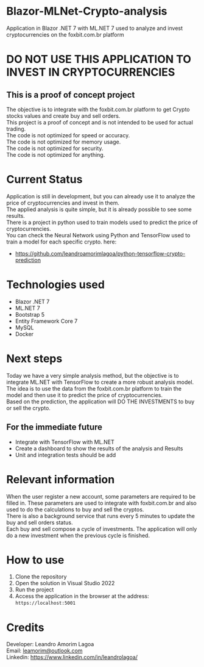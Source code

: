 # Blazor-MLNet-Crypto-analysis

Application in Blazor .NET 7 with ML.NET 7 used to analyze and invest cryptocurrencies on the foxbit.com.br platform

# DO NOT USE THIS APPLICATION TO INVEST IN CRYPTOCURRENCIES

## This is a proof of concept project
The objective is to integrate with the foxbit.com.br platform to get Crypto stocks values and create buy and sell orders.  
This project is a proof of concept and is not intended to be used for actual trading.  
The code is not optimized for speed or accuracy.  
The code is not optimized for memory usage.  
The code is not optimized for security.  
The code is not optimized for anything.  

# Current Status
Application is still in development, but you can already use it to analyze the price of cryptocurrencies and invest in them.  
The applied analysis is quite simple, but it is already possible to see some results.  
There is a project in python used to train models used to predict the price of cryptocurrencies.   
You can check the Neural Network using Python and TensorFlow used to train a model for each specific crypto. here:  
- https://github.com/leandroamorimlagoa/python-tensorflow-crypto-prediction


# Technologies used
- Blazor .NET 7  
- ML.NET 7  
- Bootstrap 5  
- Entity Framework Core 7  
- MySQL  
- Docker  

# Next steps
Today we have a very simple analysis method, but the objective is to integrate ML.NET with TensorFlow to create a more robust analysis model.  
The idea is to use the data from the foxbit.com.br platform to train the model and then use it to predict the price of cryptocurrencies.  
Based on the prediction, the application will DO THE INVESTMENTS to buy or sell the crypto.  

## For the immediate future
- Integrate with TensorFlow with ML.NET  
- Create a dashboard to show the results of the analysis and Results  
- Unit and integration tests should be add  

# Relevant information
When the user register a new account, some parameters are required to be filled in. These parameters are used to integrate with foxbit.com.br and also used to do the calculations to buy and sell the cryptos.  
There is also a background service that runs every 5 minutes to update the buy and sell orders status.  
Each buy and sell compose a cycle of investments. 
The application will only do a new investment when the previous cycle is finished.  


# How to use
1. Clone the repository  
1. Open the solution in Visual Studio 2022  
1. Run the project  
1. Access the application in the browser at the address: `https://localhost:5001`  
  
# Credits
Developer: Leandro Amorim Lagoa  
Email: leamorim@outlook.com  
Linkedin: https://www.linkedin.com/in/leandrolagoa/
